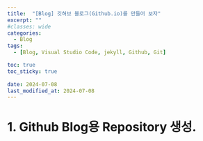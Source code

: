 ```yaml
---
title:  "[Blog] 깃허브 블로그(Github.io)를 만들어 보자"
excerpt: ""
#classes: wide
categories:
  - Blog
tags:
  - [Blog, Visual Studio Code, jekyll, Github, Git]

toc: true
toc_sticky: true
 
date: 2024-07-08
last_modified_at: 2024-07-08
---
```


# 1. Github Blog용 Repository 생성.

<!-- ☀️☁️☂️☃️⭐🌙🌠🔥💧✨🗨️🎁🎄🎲🪄✔️🕶️🔔📢🎧🎵💡📜📄📌✒️📁 -->

<!-- <span style="font-size: x-small;">font-size: large, larger, medium, small, x-large</span> 
<hr style="width: 50%; text-align: center; margin-left: auto; margin-right: auto;">

나만의 포스팅 형식.
1.**전체를 포괄**하는 문단(#) 또는 **둘이나 셋으로 나눈 문단(#)**으로 글 구성.
2.문단의 시작은 포스팅 **주제를 왜 다루는지** 또는 **의도와 전반적인 내용**을 포괄
3.글의 문단(#)의 시작에 **주의 사항이나 참고자료**를 첨언.
5.글의 정보(##)는 왠만하면 번호를 붙이고 이후에 간단한 설명으로 시작. ##간은 <br>로 한칸 띄움
6.글의 세부정보(###) 간의 <br>을 쓰지 않음.
7.설명할 예제는 작은 수평선으로 구분
8.인라인 코드는 핵심 정보를 강조할 때 사용
9.강조는 내용의 핵심을 구분할 때 사용
10.이미지 링크 - 👆<cite>Link</cite>👆, 링크 - 📌 [ ... ](https://...) 📌
11.공지 - {: .notice} ✨...✨
12.글의 세부의 내부 정보는(###)안에 문단을 나눌 때는 #### <span style="font-size: medium;">***...***</span>를 사용하자. -->

<!-- 나만의 템플릿 -->
<!-- <span style="font-size: small; color:orange">***⭐중요 부분만 읽으셔도 크게 도움이 됩니다!⭐***</span> -->
<!-- <span style="font-size: small; color:orange">***⭐핵심 키워드를 중점으로 보세요!⭐***</span> -->


<!-- 마지막으로 딱딱한 내용의 블로그를 만들고 싶지 않으니
최대한 쉽게 설명하거나 비유를 이용하여 쉽게 이해되게 설명할 예정.
이때 설명할 내용의 앞에는 🌠를 사용하자. -->

<!-- 댓글
<script src="https://utteranc.es/client.js"
        repo="loplio/loplio.github.io"
        issue-term="pathname"
        theme="github-dark"
        crossorigin="anonymous"
        async>
</script> -->
